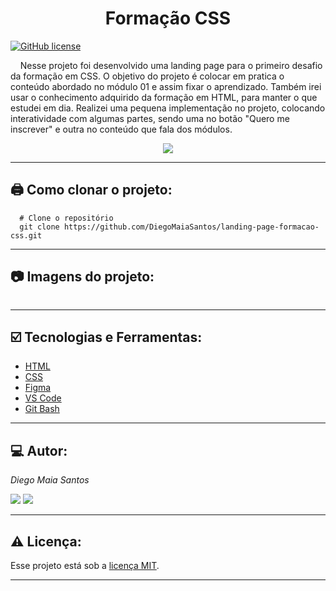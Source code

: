 # <h1 align="center">Formação CSS</h1>

[![GitHub license](https://img.shields.io/github/license/DiegoMaiaSantos/landing-page-formacao-css)](https://github.com/DiegoMaiaSantos/landing-page-formacao-css/blob/main/LICENSE)

<p>
&nbsp;&nbsp;&nbsp;
Nesse projeto foi desenvolvido uma landing page para o primeiro desafio da formação em CSS. O objetivo do projeto é colocar em pratica o conteúdo abordado no módulo 01 e assim fixar o aprendizado. Também irei usar o conhecimento adquirido da formação em HTML, para manter o que estudei em dia. Realizei uma pequena implementação no projeto, colocando interatividade com algumas partes, sendo uma no botão "Quero me inscrever" e outra no conteúdo que fala dos módulos.
</p>

 <p align="center">
<img src="http://img.shields.io/static/v1?label=STATUS&message=%20FINALIZADO&color=YELLOW&style=for-the-badge"/>
</p>

***
## 🖨️ Como clonar o projeto: 
```
  # Clone o repositório
  git clone https://github.com/DiegoMaiaSantos/landing-page-formacao-css.git
  ```
***
## 📷 Imagens do projeto: 
<p align ="center">
 <img src ="" width =""/>
 </p>

***
## ☑️ Tecnologias e Ferramentas: 
* [HTML](https://developer.mozilla.org/en-US/docs/Web/HTML)
* [CSS](https://developer.mozilla.org/en-US/docs/Web/CSS)
* [Figma](https://www.figma.com/)
* [VS Code](https://code.visualstudio.com/)
* [Git Bash](https://git-scm.com/doc)
***
## 💻 Autor:
_Diego Maia Santos_ 
<div> 
  <a href = "mailto:diegom.santos03@gmail.com"><img src="https://img.shields.io/badge/-Gmail-%23333?style=for-the-badge&logo=gmail&logoColor=white" target="_blank"></a>
  <a href="https://br.linkedin.com/in/diego-maia-santos-21615b208" target="_blank"><img src="https://img.shields.io/badge/-LinkedIn-%230077B5?style=for-the-badge&logo=linkedin&logoColor=white" target="_blank"></a> 
</div>

***
## ⚠️ Licença:
Esse projeto está sob a [licença MIT](https://github.com/DiegoMaiaSantos/landing-page-formacao-css/blob/main/LICENSE).

***
